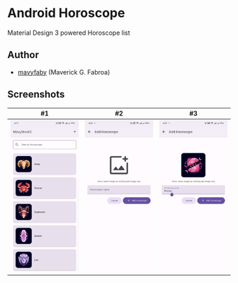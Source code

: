 # Android Horoscope
Material Design 3 powered Horoscope list

## Author

- [mavyfaby](https://github.com/mavyfaby) (Maverick G. Fabroa)

## Screenshots

#1 | #2 | #3
--- | --- | --- | 
![Screenshot 1](/screenshots/sc1.jpg) | ![Screenshot 2](/screenshots/sc2.jpg) | ![Screenshot 3](/screenshots/sc3.jpg)
